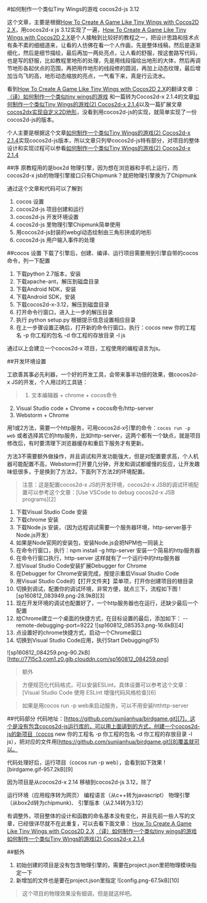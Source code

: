 #如何制作一个类似Tiny Wings的游戏 cocos2d-js 3.12

这个文章，主要是根据[How To Create A Game Like Tiny Wings with Cocos2D 2.X](https://www.raywenderlich.com/32958/how-to-create-a-game-like-tiny-wings-with-cocos2d-2-x-part-2)，用cocos2d-x js 3.12实现了一遍，[How To Create A Game Like Tiny Wings with Cocos2D 2.X](https://www.raywenderlich.com/32958/how-to-create-a-game-like-tiny-wings-with-cocos2d-2-x-part-2)是个人接触到比较好的教程之一，把设计思路和技术点有条不紊的细细道来，让看的人仿佛在看一个人作画，先是整体线稿，然后是逐渐细化，然后是细节描绘，最后再加一两处亮点，让人看的舒服，按这套路写代码，也是写的舒服，比如教程里地形的处理，先是用线段描绘出地形的大体，然后再调节地形各起伏点的范围，再把用作地形的线段修的圆润，再加上动态纹理，最后增加当鸟飞的高，地形动态缩放的亮点，一气看下来，真是行云流水。

看到[How To Create A Game Like Tiny Wings with Cocos2D 2.X](https://www.raywenderlich.com/32958/how-to-create-a-game-like-tiny-wings-with-cocos2d-2-x-part-2)的翻译文章 ：[（译）如何制作一个类似tiny wings的游戏](http://www.cnblogs.com/zilongshanren/archive/2011/07/01/2095489.html)
和一篇转为Cocos2d-x 2.1.4的文章[如何制作一个类似Tiny Wings的游戏(2) Cocos2d-x 2.1.4](http://blog.csdn.net/akof1314/article/details/9293797)以及一篇扩展文章
[cocos2dx实现自定义2D地形](http://blog.csdn.net/z104207/article/details/44591865)，没看到用cocos2d-js的实现，就简单实现了一份cocos2d-js的版本。

个人主要是根据这个文章[如何制作一个类似Tiny Wings的游戏(2) Cocos2d-x 2.1.4](http://blog.csdn.net/akof1314/article/details/9293797)实现cocos2d-js版本，所以文章只列举cocos2d-js特有部分，对项目的整体设计和实现过程可以参看[如何制作一个类似Tiny Wings的游戏(2) Cocos2d-x 2.1.4](http://blog.csdn.net/akof1314/article/details/9293797)

##序
原教程用的是box2d 物理引擎，因为想在浏览器和手机上运行，而cocos2d-x jsb的物理引擎接口只有Chipmunk？就把物理引擎换为了Chipmunk

通过这个文章和代码可以了解到
1. cocos 设置
2. cocos2d-js 项目创建和运行
3. cocos2d-js 开发环境设置
4. cocos2d-js 里物理引擎Chipmunk简单使用
5. 用cocos2d-js封装的webgl动态绘制由三角形拼成的地形
6. cocos2d-js 用户输入事件的处理

##cocos 设置
下载了引擎后，创建、编译、运行项目需要用到引擎自带的cocos命令，列一下配置

1. 下载python 2.7版本，安装
2. 下载apache-ant，解压到磁盘目录
3. 下载Android NDK，安装
4. 下载Android SDK，安装
5. 下载cocos2d-x-3.12，解压到磁盘目录
6. 打开命令行窗口，进入上一步的解压目录
7. 执行 python setup.py 根据提示信息设置相应目录
8. 在上一步骤设置正确后，打开新的命令行窗口，执行：cocos new 你的工程名 -p 你工程的包名 -d 你工程的存放目录 -l js

通过以上会建立一个cocos2d-x 项目，工程使用的编程语言为js。

##开发环境设置

工欲善其事必先利器，一个好的开发工具，会带来事半功倍的效果，做cocos2d-x JS的开发，个人用过的工具链：

> 1. 文本编辑器 + chrome + cocos命令
2. Visual Studio code + Chrome + cocos命令/http-server
3. Webstorm + Chrome

用1或2方法，需要一个http服务，可用cocos2d-x引擎的命令：`cocos run -p web` 或者选择其它的http服务，比如http-server，这两个都有一个缺点，就是项目修改后，有时要清理下浏览器缓存和重启下服务才有更新。

方法3不需要额外做操作，并且调试和开发功能强大，但是对配置要求高，个人机器可能配置不高，Webstorm打开要几分钟，开发和调试都缓慢的反应，让开发趣味低很多，于是换到了方法2，下面列下方法2的环境配置。

> 注意：这是配置cocos2d-x JS的开发环境，cocos2d-x JSB的调试环境配置可以参考这个文章：[Use VSCode to debug cocos2d-x JSB programs][2]

1. 下载Visual Studio Code 安装
2. 下载chrome 安装
3. 下载Node.js 安装，（因为远程调试需要一个服务器环境，http-server基于Node.js开发）
4. 如果是Node官网的安装包，安装Node.js会把NPM也一同装上
5. 在命令行窗口，执行：npm install -g http-server 安装一个简易的http服务器
6. 在命令行窗口执行，http-server 这样就有了一个运行中的http服务器
7. 给Visual Studio Code安装扩展Debugger for Chrome
8. 在Debugger for Chrome安装完成，按提示重启Visual Studio Code
9. 用Visual Studio Code的【打开文件夹】菜单项，打开你创建项目的根目录
10. 切换到调试，配置你的调试环境，非常方便，就点三下，流程如下图
    ![sp160812_083949.png-28.9kB][3]
11. 现在开发环境的调试也配置好了，一个http服务器也在运行，还缺少最后一个配置
12. 给Chrome建立一个桌面的快捷方式，在目标设置的最后，添加如下： --remote-debugging-port=9222
    ![sp160812_085353.png-16.6kB][4]
13. 点设置好的chrome快捷方式，启动一个Chrome窗口
14. 切换到Visual Studio Code应用，执行Start Debugging(F5)

![sp160812_084259.png-90.2kB][http://77l5c3.com1.z0.glb.clouddn.com/sp160812_084259.png]

>额外

>方便规范化代码格式，可以安装ESLint，具体设置可以参考这个文章：[Visual Studio Code 使用 ESLint 增强代码风格检查][6]

> 如果是用cocos run -p web来启动服务，可以不用安装htthttp-server

##代码部分
代码地址：[https://github.com/sunjianhua/birdgame.git][7]，这个是没有包含cocos2d-js运行库的，可以用上面讲到的方式，创建一个cocos2d-js的新项目（cocos new 你的工程名 -p 你工程的包名 -d 你工程的存放目录 -l js），把对应的文件用[https://github.com/sunjianhua/birdgame.git][8]覆盖就可以。

代码处理好后，运行项目（cocos run -p web），会看到如下效果
![birdgame.gif-957.2kB][9]

因为项目是从cocos2d-x 2.14 移植到cocos2d-js 3.12，除了

运行环境（应用程序转为网页）
编程语言（从c++转为javascript）
物理引擎（从box2d转为chipmunk)、
引擎版本（从2.14转为3.12）

有调整外，项目整体的设计和函数的命名基本没有变化，并且先前一些人写的文章，已经很详尽就不在此重复，可以去看下面文章：
[How To Create A Game Like Tiny Wings with Cocos2D 2.X](https://www.raywenderlich.com/32958/how-to-create-a-game-like-tiny-wings-with-cocos2d-2-x-part-2)
[（译）如何制作一个类似tiny wings的游戏](http://www.cnblogs.com/zilongshanren/archive/2011/07/01/2095489.html)
[如何制作一个类似Tiny Wings的游戏(2) Cocos2d-x 2.1.4](http://blog.csdn.net/akof1314/article/details/9293797)

##额外
1. 初始创建的项目是没有包含物理引擎的，需要在project.json里把物理模块指定一下
2. 新增加的文件也是要在project.json里指定
![config.png-67.5kB][10]



> 这个项目的物理效果没有细调，但是就这样吧。
